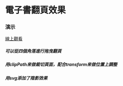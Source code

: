 # 電子書翻頁效果
### 演示
[線上觀看](https://virtools.github.io/pageTurning/)
##### 可以從四個角落進行拖曳翻頁
##### 用clipPath來做裁切頁面，配合transform來做位置上調整
##### 用svg添加了陰影效果

